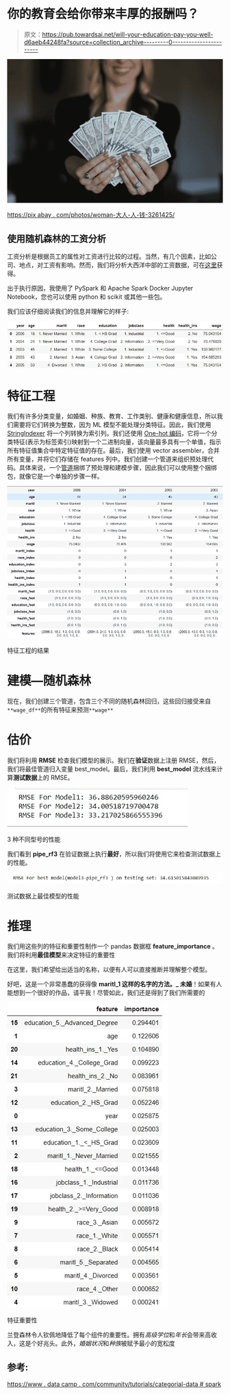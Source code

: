 # 你的教育会给你带来丰厚的报酬吗？

> 原文：<https://pub.towardsai.net/will-your-education-pay-you-well-d6aeb44248fa?source=collection_archive---------0----------------------->

![](img/51346544da5667adfb303489ea802800.png)

[https://pix abay . com/photos/woman-大人-人-钱-3261425/](https://pixabay.com/photos/woman-adult-people-money-3261425/)

## 使用随机森林的工资分析

工资分析是根据员工的属性对工资进行比较的过程。当然，有几个因素，比如公司、地点，对工资有影响。然而，我们将分析大西洋中部的工资数据，可在[这里](https://rdrr.io/cran/ISLR/man/Wage.html)获得。

出于执行原因，我使用了 PySpark 和 Apache Spark Docker Jupyter Notebook，您也可以使用 python 和 scikit 或其他一些包。

我们应该仔细阅读我们的信息并理解它的样子:

![](img/36f1ac5d2a588ea0ceb385e6328cca1c.png)

# 特征工程

我们有许多分类变量，如婚姻、种族、教育、工作类别、健康和健康信息，所以我们需要将它们转换为整数，因为 ML 模型不能处理分类特征。因此，我们使用 [StringIndexer](https://spark.apache.org/docs/latest/ml-features#stringindexer) 将一个列转换为索引列。我们还使用 [One-hot 编码](http://en.wikipedia.org/wiki/One-hot)，它将一个分类特征(表示为标签索引)映射到一个二进制向量，该向量最多具有一个单值，指示所有特征值集合中特定特征值的存在。最后，我们使用 vector assembler，合并所有变量，并将它们存储在 features 列中。我们创建一个管道来组织预处理代码。具体来说，一个[管道](https://www.kaggle.com/alexisbcook/pipelines)捆绑了预处理和建模步骤，因此我们可以使用整个捆绑包，就像它是一个单独的步骤一样。

![](img/08a20e3c8f8c8a408f4fac245b83ea2e.png)

特征工程的结果

# 建模—随机森林

现在，我们创建三个管道，包含三个不同的随机森林回归，这些回归接受来自`**wage_df**`的所有特征来预测`**wage**`

# 估价

我们将利用 **RMSE** 检查我们模型的展示。我们在**验证**数据上注册 RMSE，然后，我们将最佳管道归入变量 best_model。最后，我们利用 **best_model** 流水线来计算**测试数据**上的 RMSE。

![](img/0fa8960efa0941c2c84aaaf574c90d13.png)

3 种不同型号的性能

我们看到 **pipe_rf3** 在验证数据上执行**最好**，所以我们将使用它来检查测试数据上的性能。

![](img/495714106e093a1db5c1a9a6ebd68806.png)

测试数据上最佳模型的性能

# 推理

我们用这些列的特征和重要性制作一个 pandas 数据框 **feature_importance** 。我们将利用**最佳模型**来决定特征的重要性

在这里，我们希望给出适当的名称，以便有人可以直接推断并理解整个模型。

好吧，这是一个非常愚蠢的获得像 **maritl_1 这样的名字的方法。_ 未婚**！如果有人能想到一个很好的作品，请平我！尽管如此，我们还是得到了我们所需要的

![](img/7611c2e0112317e9909390ccce06d904.png)

特征重要性

兰登森林令人钦佩地降低了每个组件的重要性。拥有*高级学位*和*年长*会带来高收入，这是个好兆头。此外，*婚姻状况*和*种族*被赋予最小的宽松度

## 参考:

[https://www . data camp . com/community/tutorials/categorial-data # spark](https://www.datacamp.com/community/tutorials/categorical-data#spark)